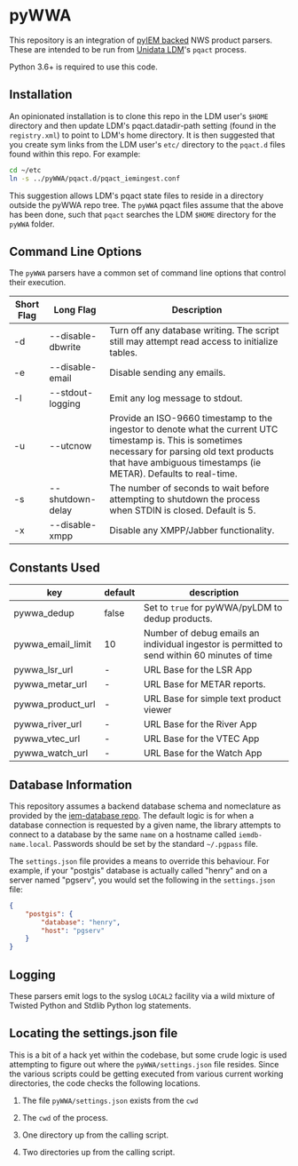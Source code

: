 pyWWA
=====

This repository is an integration of [pyIEM backed](https://github.com/akrherz/pyIEM) NWS product parsers.  These are intended to be run from [Unidata LDM](https://github.com/Unidata/LDM)'s `pqact` process.

Python 3.6+ is required to use this code.

Installation
------------

An opinionated installation is to clone this repo in the LDM user's `$HOME` directory and then update LDM's pqact.datadir-path setting (found in the `registry.xml`) to point to LDM's home directory.  It is then suggested that you create sym links from the LDM user's `etc/` directory to the `pqact.d` files found within this repo.  For example:

```bash
cd ~/etc
ln -s ../pyWWA/pqact.d/pqact_iemingest.conf
```

This suggestion allows LDM's pqact state files to reside in a directory outside the pyWWA repo tree.  The `pyWWA` pqact files assume that the above has been done, such that `pqact` searches the LDM `$HOME` directory for the `pyWWA` folder.

Command Line Options
--------------------

The ``pyWWA`` parsers have a common set of command line options that control
their execution.

Short Flag | Long Flag | Description
--- | --- | ---
-d | --disable-dbwrite | Turn off any database writing.  The script still may attempt read access to initialize tables.
-e | --disable-email | Disable sending any emails.
-l | --stdout-logging | Emit any log message to stdout.
-u | --utcnow | Provide an ISO-9660 timestamp to the ingestor to denote what the current UTC timestamp is.  This is sometimes necessary for parsing old text products that have ambiguous timestamps (ie METAR).  Defaults to real-time.
-s | --shutdown-delay | The number of seconds to wait before attempting to shutdown the process when STDIN is closed.  Default is 5.
-x | --disable-xmpp | Disable any XMPP/Jabber functionality.

Constants Used
--------------

key | default | description
--- | ---- | ---
pywwa_dedup | false | Set to `true` for pyWWA/pyLDM to dedup products.
pywwa_email_limit | 10 | Number of debug emails an individual ingestor is permitted to send within 60 minutes of time
pywwa_lsr_url | - | URL Base for the LSR App
pywwa_metar_url | - | URL Base for METAR reports.
pywwa_product_url | - | URL Base for simple text product viewer
pywwa_river_url | - | URL Base for the River App
pywwa_vtec_url | - | URL Base for the VTEC App
pywwa_watch_url | - | URL Base for the Watch App

Database Information
--------------------

This repository assumes a backend database schema and nomeclature as provided by the [iem-database repo](https://github.com/akrherz/iem-database).  The default logic is for when a database connection is requested by a given name, the library attempts to connect to a database by the same `name` on a hostname called `iemdb-name.local`.  Passwords should be set by the standard `~/.pgpass` file.

The `settings.json` file provides a means to override this behaviour.  For example, if your "postgis" database is actually called "henry" and on a server named "pgserv", you would set the following in the `settings.json` file:

```json
{
    "postgis": {
        "database": "henry",
        "host": "pgserv"
    }
}
```

Logging
-------

These parsers emit logs to the syslog `LOCAL2` facility via a wild mixture of
Twisted Python and Stdlib Python log statements.

Locating the settings.json file
-------------------------------

This is a bit of a hack yet within the codebase, but some crude logic is used attempting to figure out where the `pyWWA/settings.json` file resides.  Since the various scripts could be getting executed from various current working directories, the code checks the following locations.

1. The file `pyWWA/settings.json` exists from the `cwd`

2. The `cwd` of the process.

3. One directory up from the calling script.

4. Two directories up from the calling script.
